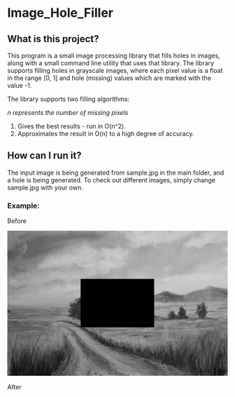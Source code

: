 # Image_Hole_Filler

## What is this project?

This program is a small image processing library that fills holes in images, along with a small command line utility that uses that library.
The library supports filling holes in grayscale images, where each pixel value is a float in the range [0, 1] and hole (missing) values which are marked with the value -1.

The library supports two filling algorithms:

*n represents the number of missing pixels*
1) Gives the best results - run in O(n^2).
2) Approximates the result in O(n) to a high degree of accuracy.

## How can I run it?

The input image is being generated from sample.jpg in the main folder, and a hole is being generated. To check out different images, simply change sample.jpg with your own.

### Example:
Before

![txt](https://github.com/Shahar-St/Image_Hole_Filler/blob/master/input.jpg?raw=true)

After

